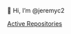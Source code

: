 👋 Hi, I’m @jeremyc2

[Active Repositories](https://github.com/jeremyc2?tab=repositories&q=archived%3Afalse&type=&language= "Active Repositories")
